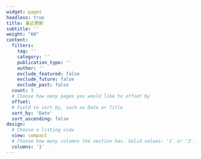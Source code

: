 ```yaml
---
widget: pages
headless: true
title: 最近更新
subtitle: ''
weight: "60"
content:
  filters:
    tag: ''
    category: ''
    publication_type: ''
    author: ''
    exclude_featured: false
    exclude_future: false
    exclude_past: false
  count: 3
  # Choose how many pages you would like to offset by
  offset: 
  # Field to sort by, such as Date or Title
  sort_by: 'Date'
  sort_ascending: false
design:
  # Choose a listing view
  view: compact
  # Choose how many columns the section has. Valid values: '1' or '2'.
  columns: '1'
---
```

